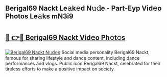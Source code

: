 ## Berigal69 Nackt Le𝚊k𝚎d N𝚞𝚍e - Part-Eyp Vid𝚎o Photos Le𝚊ks mN3i9

# <h2><a href="http://fb9iuxp.evod.top/?m=Berigal69+Nackt">🔗 👉🔴 Berigal69 Nackt Vid𝚎o Ph𝚘t𝚘s</a></h2>

[![Berigal69 Nackt N𝚞d𝚎s](https://i.imgur.com/8V9OHl7.gif)](http://fb9iuxp.evod.top/?m=Berigal69+Nackt)
Social media personality Berigal69 Nackt, famous for sharing lifestyle and dance content, including dance performances and vlogs. Public icon Berigal69 Nackt, celebrated for their tireless efforts to make a positive impact on society. 
